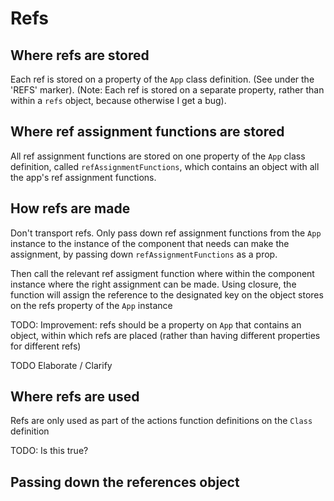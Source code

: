 # Refs

## Where refs are stored

Each ref is stored on a property of the `App` class definition. (See under the 'REFS' marker).
(Note: Each ref is stored on a separate property, rather than within a `refs` object, because otherwise I get a bug).

## Where ref assignment functions are stored

All ref assignment functions are stored on one property of the `App` class definition, called `refAssignmentFunctions`, which contains an object with all the app's ref assignment functions.

## How refs are made

Don't transport refs. Only pass down ref assignment functions from the `App` instance to the instance of the component that needs can make the assignment, by passing down `refAssignmentFunctions` as a prop.

Then call the relevant ref assigment function where within the component instance where the right assignment can be made. Using closure, the function will assign the reference to the designated key on the object stores on the refs property of the `App` instance

TODO: Improvement: refs should be a property on `App` that contains an object, within which refs are placed (rather than having different properties for different refs)

TODO Elaborate / Clarify

## Where refs are used

Refs are only used as part of the actions function definitions on the `Class` definition

TODO: Is this true?

## Passing down the references object

```

```
